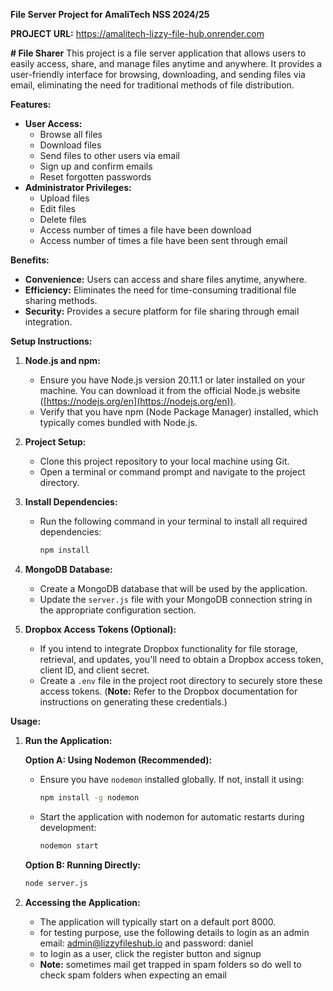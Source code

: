 **File Server Project for AmaliTech NSS 2024/25**


**PROJECT URL:** https://amalitech-lizzy-file-hub.onrender.com

**# File Sharer**
This project is a file server application that allows users to easily access, share, and manage files anytime and anywhere. It provides a user-friendly interface for browsing, downloading, and sending files via email, eliminating the need for traditional methods of file distribution.

**Features:**

* **User Access:**
    - Browse all files
    - Download files
    - Send files to other users via email
    - Sign up and confirm emails
    - Reset forgotten passwords
* **Administrator Privileges:**
    - Upload files
    - Edit files
    - Delete files
    - Access number of times a file have been download
    - Access number of times a file have been sent through email

**Benefits:**

* **Convenience:** Users can access and share files anytime, anywhere.
* **Efficiency:** Eliminates the need for time-consuming traditional file sharing methods.
* **Security:** Provides a secure platform for file sharing through email integration.

**Setup Instructions:**

1. **Node.js and npm:**
    - Ensure you have Node.js version 20.11.1 or later installed on your machine. You can download it from the official Node.js website ([https://nodejs.org/en](https://nodejs.org/en)).
    - Verify that you have npm (Node Package Manager) installed, which typically comes bundled with Node.js.

2. **Project Setup:**
    - Clone this project repository to your local machine using Git.
    - Open a terminal or command prompt and navigate to the project directory.

3. **Install Dependencies:**
    - Run the following command in your terminal to install all required dependencies:

      ```bash
      npm install
      ```

4. **MongoDB Database:**
    - Create a MongoDB database that will be used by the application.
    - Update the `server.js` file with your MongoDB connection string in the appropriate configuration section.

5. **Dropbox Access Tokens (Optional):**
    - If you intend to integrate Dropbox functionality for file storage, retrieval, and updates, you'll need to obtain a Dropbox access token, client ID, and client secret.
    - Create a `.env` file in the project root directory to securely store these access tokens. (**Note:** Refer to the Dropbox documentation for instructions on generating these credentials.)

**Usage:**

1. **Run the Application:**

    **Option A: Using Nodemon (Recommended):**

    - Ensure you have `nodemon` installed globally. If not, install it using:

      ```bash
      npm install -g nodemon
      ```

    - Start the application with nodemon for automatic restarts during development:

      ```bash
      nodemon start
      ```

    **Option B: Running Directly:**

      ```bash
      node server.js
      ```

2. **Accessing the Application:** 
    - The application will typically start on a default port 8000.
    - for testing purpose, use the following details to login as an admin email: admin@lizzyfileshub.io and password: daniel
    - to login as a user, click the register button and signup
    - **Note:** sometimes mail get trapped in spam folders so do well to check spam folders when expecting an email
